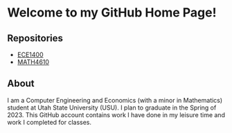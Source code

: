 # Welcome to my GitHub Home Page!

## Repositories
* [ECE1400](https://github.com/jpoll962/ECE1400)
* [MATH4610](https://jpoll962.github.io/math4610.md)

## About
I am a Computer Engineering and Economics (with a minor in Mathematics) student at Utah State University (USU). I plan to graduate in the Spring of 2023.
This GitHub account contains work I have done in my leisure time and work I completed for classes.
